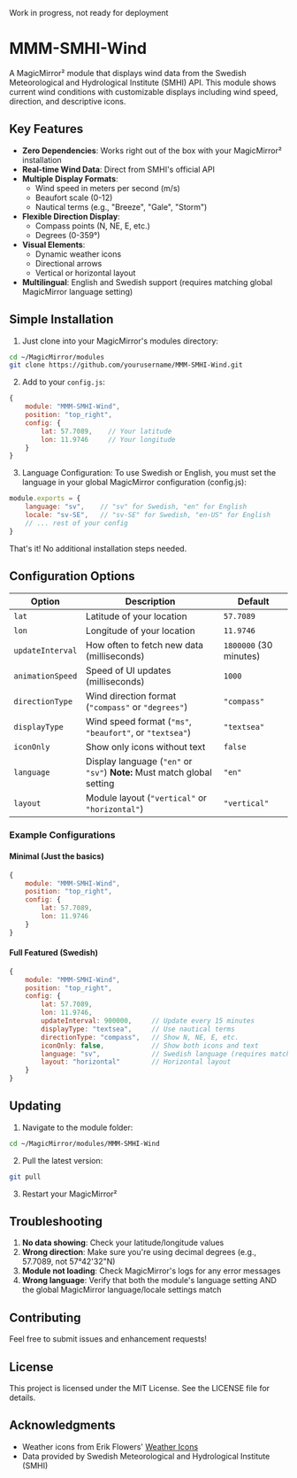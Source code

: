 Work in progress, not ready for deployment

# MMM-SMHI-Wind

A MagicMirror² module that displays wind data from the Swedish Meteorological and Hydrological Institute (SMHI) API. This module shows current wind conditions with customizable displays including wind speed, direction, and descriptive icons.

## Key Features

- **Zero Dependencies**: Works right out of the box with your MagicMirror² installation
- **Real-time Wind Data**: Direct from SMHI's official API
- **Multiple Display Formats**:
  - Wind speed in meters per second (m/s)
  - Beaufort scale (0-12)
  - Nautical terms (e.g., "Breeze", "Gale", "Storm")
- **Flexible Direction Display**:
  - Compass points (N, NE, E, etc.)
  - Degrees (0-359°)
- **Visual Elements**:
  - Dynamic weather icons
  - Directional arrows
  - Vertical or horizontal layout
- **Multilingual**: English and Swedish support (requires matching global MagicMirror language setting)

## Simple Installation

1. Just clone into your MagicMirror's modules directory:
```bash
cd ~/MagicMirror/modules
git clone https://github.com/yourusername/MMM-SMHI-Wind.git
```

2. Add to your `config.js`:
```javascript
{
    module: "MMM-SMHI-Wind",
    position: "top_right",
    config: {
        lat: 57.7089,    // Your latitude
        lon: 11.9746     // Your longitude
    }
}
```

3. Language Configuration:
   To use Swedish or English, you must set the language in your global MagicMirror configuration (config.js):
```javascript
module.exports = {
    language: "sv",    // "sv" for Swedish, "en" for English
    locale: "sv-SE",   // "sv-SE" for Swedish, "en-US" for English
    // ... rest of your config
}
```

That's it! No additional installation steps needed.

## Configuration Options

| Option | Description | Default |
|--------|-------------|---------|
| `lat` | Latitude of your location | `57.7089` |
| `lon` | Longitude of your location | `11.9746` |
| `updateInterval` | How often to fetch new data (milliseconds) | `1800000` (30 minutes) |
| `animationSpeed` | Speed of UI updates (milliseconds) | `1000` |
| `directionType` | Wind direction format (`"compass"` or `"degrees"`) | `"compass"` |
| `displayType` | Wind speed format (`"ms"`, `"beaufort"`, or `"textsea"`) | `"textsea"` |
| `iconOnly` | Show only icons without text | `false` |
| `language` | Display language (`"en"` or `"sv"`) **Note:** Must match global setting | `"en"` |
| `layout` | Module layout (`"vertical"` or `"horizontal"`) | `"vertical"` |

### Example Configurations

#### Minimal (Just the basics)
```javascript
{
    module: "MMM-SMHI-Wind",
    position: "top_right",
    config: {
        lat: 57.7089,
        lon: 11.9746
    }
}
```

#### Full Featured (Swedish)
```javascript
{
    module: "MMM-SMHI-Wind",
    position: "top_right",
    config: {
        lat: 57.7089,
        lon: 11.9746,
        updateInterval: 900000,     // Update every 15 minutes
        displayType: "textsea",     // Use nautical terms
        directionType: "compass",   // Show N, NE, E, etc.
        iconOnly: false,            // Show both icons and text
        language: "sv",             // Swedish language (requires matching global setting)
        layout: "horizontal"        // Horizontal layout
    }
}
```

## Updating

1. Navigate to the module folder:
```bash
cd ~/MagicMirror/modules/MMM-SMHI-Wind
```

2. Pull the latest version:
```bash
git pull
```

3. Restart your MagicMirror²

## Troubleshooting

1. **No data showing**: Check your latitude/longitude values
2. **Wrong direction**: Make sure you're using decimal degrees (e.g., 57.7089, not 57°42'32"N)
3. **Module not loading**: Check MagicMirror's logs for any error messages
4. **Wrong language**: Verify that both the module's language setting AND the global MagicMirror language/locale settings match

## Contributing

Feel free to submit issues and enhancement requests! 

## License

This project is licensed under the MIT License. See the LICENSE file for details.

## Acknowledgments

- Weather icons from Erik Flowers' [Weather Icons](https://erikflowers.github.io/weather-icons/)
- Data provided by Swedish Meteorological and Hydrological Institute (SMHI)